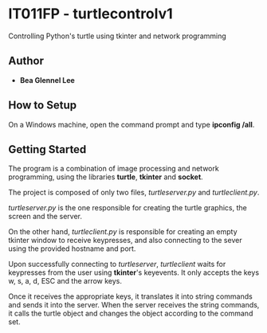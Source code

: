 # IT011FP - turtlecontrolv1

Controlling Python's turtle using tkinter and network programming

## Author
* **Bea Glennel Lee**

## How to Setup
On a Windows machine, open the command prompt and type **ipconfig /all**.

## Getting Started
The program is a combination of image processing and network programming, using the libraries **turtle**, **tkinter** and **socket**. 

The project is composed of only two files, *turtleserver.py* and *turtleclient.py*. 

*turtleserver.py* is the one responsible for creating the turtle graphics, the screen and the server.

On the other hand, *turtleclient.py* is responsible for creating an empty tkinter window to receive keypresses, and also connecting to the sever using the provided hostname and port.

Upon successfully connecting to *turtleserver*, *turtleclient* waits for keypresses from the user using **tkinter**'s keyevents. It only accepts the keys w, s, a, d, ESC and the arrow keys.

Once it receives the appropriate keys, it translates it into string commands and sends it into the server. When the server receives the string commands, it calls the turtle object and changes the object according to the command set.
